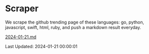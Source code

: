 # Scraper

We scrape the github trending page of these languages: go, python, javascript, swift, html, ruby, and push a markdown result everyday.

[2024-01-21.md](https://github.com/henson/Scraper/blob/master/2024-01-21.md)

Last Updated: 2024-01-21 00:00:01